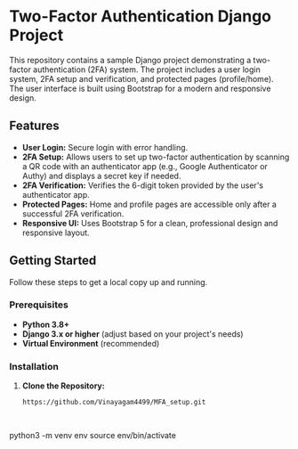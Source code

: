 # Two-Factor Authentication Django Project

This repository contains a sample Django project demonstrating a two-factor authentication (2FA) system. The project includes a user login system, 2FA setup and verification, and protected pages (profile/home). The user interface is built using Bootstrap for a modern and responsive design.

## Features

- **User Login:** Secure login with error handling.
- **2FA Setup:** Allows users to set up two-factor authentication by scanning a QR code with an authenticator app (e.g., Google Authenticator or Authy) and displays a secret key if needed.
- **2FA Verification:** Verifies the 6-digit token provided by the user's authenticator app.
- **Protected Pages:** Home and profile pages are accessible only after a successful 2FA verification.
- **Responsive UI:** Uses Bootstrap 5 for a clean, professional design and responsive layout.

## Getting Started

Follow these steps to get a local copy up and running.

### Prerequisites

- **Python 3.8+**
- **Django 3.x or higher** (adjust based on your project's needs)
- **Virtual Environment** (recommended)

### Installation

1. **Clone the Repository:**

   ```bash
   https://github.com/Vinayagam4499/MFA_setup.git

 
python3 -m venv env
source env/bin/activate

